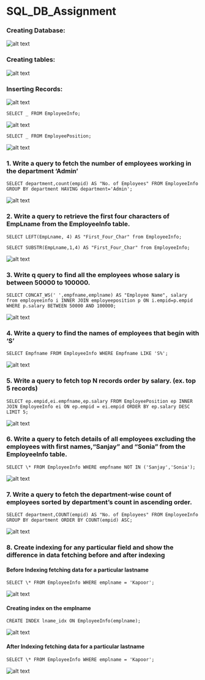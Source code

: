 # SQL_DB_Assignment

### Creating Database:

![alt text](image.png)

### Creating tables:

![alt text](image-1.png)

### Inserting Records:

![alt text](image-2.png)

`SELECT _ FROM EmployeeInfo;`

![alt text](image-3.png)

`SELECT _ FROM EmployeePosition;`

![alt text](image-4.png)

### 1. Write a query to fetch the number of employees working in the department ‘Admin’

`SELECT department,count(empid) AS "No. of Employees" FROM EmployeeInfo
GROUP BY department
HAVING department='Admin';`

![alt text](image-5.png)

### 2. Write a query to retrieve the first four characters of EmpLname from the EmployeeInfo table.

`SELECT LEFT(EmpLname, 4) AS "First_Four_Char" from EmployeeInfo;`

`SELECT SUBSTR(EmpLname,1,4) AS "First_Four_Char" from EmployeeInfo;`

![alt text](image-6.png)

### 3. Write q query to find all the employees whose salary is between 50000 to 100000.

`SELECT CONCAT_WS(' ',empfname,emplname) AS "Employee Name", salary from employeeinfo i
INNER JOIN employeeposition p
ON i.empid=p.empid
WHERE p.salary BETWEEN 50000 AND 100000;`

![alt text](image-7.png)

### 4. Write a query to find the names of employees that begin with ‘S’

`SELECT Empfname FROM EmployeeInfo
WHERE Empfname LIKE 'S%';`

![alt text](image-8.png)

### 5. Write a query to fetch top N records order by salary. (ex. top 5 records)

`SELECT ep.empid,ei.empfname,ep.salary FROM EmployeePosition ep
INNER JOIN EmployeeInfo ei
ON ep.empid = ei.empid
ORDER BY ep.salary DESC
LIMIT 5;`

![alt text](image-9.png)

### 6. Write a query to fetch details of all employees excluding the employees with first names,“Sanjay” and “Sonia” from the EmployeeInfo table.

`SELECT \* FROM EmployeeInfo
WHERE empfname NOT IN ('Sanjay','Sonia');`

![alt text](image-10.png)

### 7. Write a query to fetch the department-wise count of employees sorted by department’s count in ascending order.

`SELECT department,COUNT(empid) AS "No. of Employees" FROM EmployeeInfo
GROUP BY department
ORDER BY COUNT(empid) ASC;`

![alt text](image-11.png)

### 8. Create indexing for any particular field and show the difference in data fetching before and after indexing

#### Before Indexing fetching data for a particular lastname

`SELECT \* FROM EmployeeInfo
WHERE emplname = 'Kapoor';`

![alt text](before_index.png)

#### Creating index on the emplname

`CREATE INDEX lname_idx ON EmployeeInfo(emplname);`

![alt text](index_created.png)

#### After Indexing fetching data for a particular lastname

`SELECT \* FROM EmployeeInfo
WHERE emplname = 'Kapoor';`

![alt text](after_idx.png)
